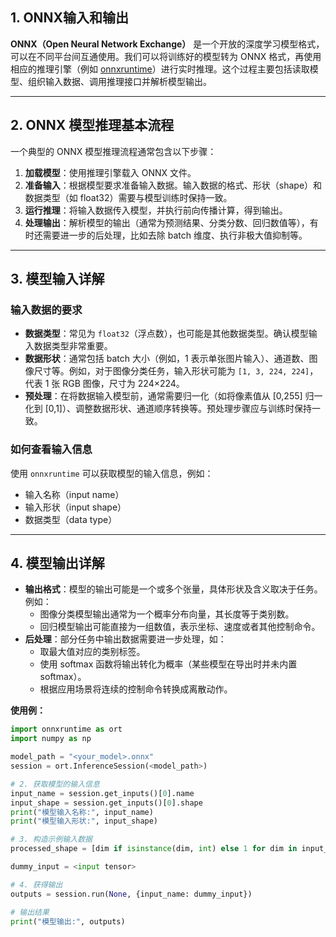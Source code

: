## 1. ONNX输入和输出

**ONNX（Open Neural Network Exchange）** 是一个开放的深度学习模型格式，可以在不同平台间互通使用。我们可以将训练好的模型转为 ONNX 格式，再使用相应的推理引擎（例如 [onnxruntime](https://onnxruntime.ai/)）进行实时推理。这个过程主要包括读取模型、组织输入数据、调用推理接口并解析模型输出。

---

## 2. ONNX 模型推理基本流程

一个典型的 ONNX 模型推理流程通常包含以下步骤：

1. **加载模型**：使用推理引擎载入 ONNX 文件。
2. **准备输入**：根据模型要求准备输入数据。输入数据的格式、形状（shape）和数据类型（如 float32）需要与模型训练时保持一致。
3. **运行推理**：将输入数据传入模型，并执行前向传播计算，得到输出。
4. **处理输出**：解析模型的输出（通常为预测结果、分类分数、回归数值等），有时还需要进一步的后处理，比如去除 batch 维度、执行非极大值抑制等。

---

## 3. 模型输入详解

### 输入数据的要求

- **数据类型**：常见为 `float32`（浮点数），也可能是其他数据类型。确认模型输入数据类型非常重要。
- **数据形状**：通常包括 batch 大小（例如，1 表示单张图片输入）、通道数、图像尺寸等。例如，对于图像分类任务，输入形状可能为 `[1, 3, 224, 224]`，代表 1 张 RGB 图像，尺寸为 224×224。
- **预处理**：在将数据输入模型前，通常需要归一化（如将像素值从 [0,255] 归一化到 [0,1]）、调整数据形状、通道顺序转换等。预处理步骤应与训练时保持一致。

### 如何查看输入信息

使用 `onnxruntime` 可以获取模型的输入信息，例如：
- 输入名称（input name）
- 输入形状（input shape）
- 数据类型（data type）

---

## 4. 模型输出详解

- **输出格式**：模型的输出可能是一个或多个张量，具体形状及含义取决于任务。例如：
  - 图像分类模型输出通常为一个概率分布向量，其长度等于类别数。
  - 回归模型输出可能直接为一组数值，表示坐标、速度或者其他控制命令。
- **后处理**：部分任务中输出数据需要进一步处理，如：
  - 取最大值对应的类别标签。
  - 使用 softmax 函数将输出转化为概率（某些模型在导出时并未内置 softmax）。
  - 根据应用场景将连续的控制命令转换成离散动作。

**使用例：**
```python
import onnxruntime as ort
import numpy as np

model_path = "<your_model>.onnx"
session = ort.InferenceSession(<model_path>)

# 2. 获取模型的输入信息
input_name = session.get_inputs()[0].name
input_shape = session.get_inputs()[0].shape
print("模型输入名称:", input_name)
print("模型输入形状:", input_shape)

# 3. 构造示例输入数据
processed_shape = [dim if isinstance(dim, int) else 1 for dim in input_shape]

dummy_input = <input tensor>

# 4. 获得输出
outputs = session.run(None, {input_name: dummy_input})

# 输出结果
print("模型输出:", outputs)

```